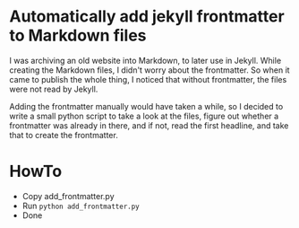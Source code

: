 # Automatically add jekyll frontmatter to Markdown files

I was archiving an old website into Markdown, to later use in Jekyll. While creating the Markdown files, I didn't worry about the frontmatter. So when it came to publish the whole thing, I noticed that without frontmatter, the files were not read by Jekyll.

Adding the frontmatter manually would have taken a while, so I decided to write a small python script to take a look at the files, figure out whether a frontmatter was already in there, and if not, read the first headline, and take that to create the frontmatter.

# HowTo
* Copy add_frontmatter.py
* Run ``python add_frontmatter.py``
* Done
